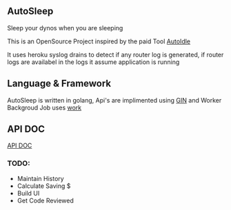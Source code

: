 AutoSleep 
-------------------------------------------------
Sleep your dynos when you are sleeping

This is an OpenSource Project inspired by the paid Tool [AutoIdle](https://autoidle.com/)

It uses heroku syslog drains to detect if any router log is generated, if router logs are availabel in the logs it assume application is running

## Language & Framework

AutoSleep is written in golang,
Api's are implimented using [GIN](https://gin-gonic.com/) and 
Worker Backgroud Job uses [work](https://github.com/gocraft/work)


## API DOC

[API DOC](https://github.com/avinash-gupta-rdz/autosleep/blob/master/api_doc.md)


### TODO:
- Maintain History
- Calculate Saving $
- Build UI
- Get Code Reviewed


